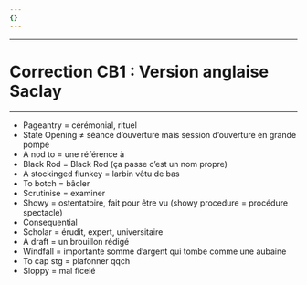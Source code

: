 ```yaml
---
{}
---
```

***
# Correction CB1 : Version anglaise Saclay
***
- Pageantry = cérémonial, rituel 
- State Opening ≠ séance d’ouverture mais session d’ouverture en grande pompe 
- A nod to = une référence à  
- Black Rod = Black Rod (ça passe c’est un nom propre)
- A stockinged flunkey = larbin vêtu de bas 
- To botch = bâcler 
- Scrutinise = examiner 
- Showy = ostentatoire, fait pour être vu (showy procedure = procédure spectacle)
- Consequential 
- Scholar = érudit, expert, universitaire 
- A draft = un brouillon rédigé   
- Windfall = importante somme d’argent qui tombe comme une aubaine 
- To cap stg = plafonner qqch 
- Sloppy = mal ficelé 